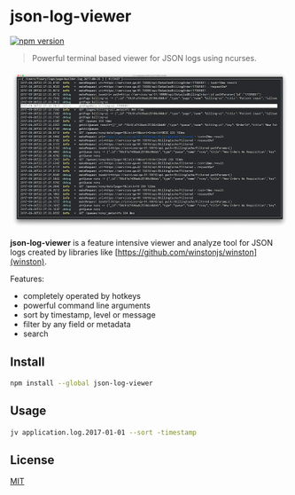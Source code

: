 # json-log-viewer

[![npm version](https://badge.fury.io/js/json-log-viewer.svg)](https://badge.fury.io/js/json-log-viewer)

> Powerful terminal based viewer for JSON logs using ncurses.

![screenshot](screenshot.png)

**json-log-viewer** is a feature intensive viewer and analyze tool for JSON logs created by libraries like [https://github.com/winstonjs/winston](winston).

Features:

- completely operated by hotkeys
- powerful command line arguments
- sort by timestamp, level or message
- filter by any field or metadata
- search

## Install

```bash
npm install --global json-log-viewer
```

## Usage

```bash
jv application.log.2017-01-01 --sort -timestamp
```

## License

[MIT](http://vjpr.mit-license.org)
